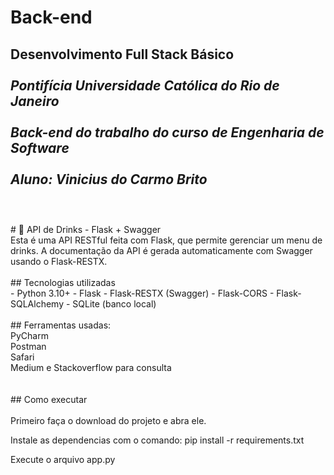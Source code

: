 # Back-end

**Desenvolvimento Full Stack Básico**<br />
<br />
*Pontifícia Universidade Católica do Rio de Janeiro*<br />
<br />
*Back-end do trabalho do curso de Engenharia de Software*<br />
<br />
*Aluno: Vinicius do Carmo Brito*<br />
<br />
---

<br />
# 🥂 API de Drinks - Flask + Swagger
<br />
Esta é uma API RESTful feita com Flask, que permite gerenciar um menu de drinks. A documentação da API é gerada automaticamente com Swagger usando o Flask-RESTX.
<br />

<br />
## Tecnologias utilizadas
<br />
- Python 3.10+
- Flask
- Flask-RESTX (Swagger)
- Flask-CORS
- Flask-SQLAlchemy
- SQLite (banco local)
<br />

<br />
## Ferramentas usadas:<br />
PyCharm<br />
Postman<br />
Safari<br />
Medium e Stackoverflow para consulta<br />
<br />

<br />
## Como executar<br />
<br />
Primeiro faça o download do projeto e abra ele.<br />

Instale as dependencias com o comando: pip install -r requirements.txt <br />

Execute o arquivo app.py <br />

